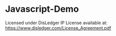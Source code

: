 # Javascript-Demo
Licensed under DisLedger IP License available at: https://www.disledger.com/License_Agreement.pdf
